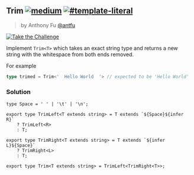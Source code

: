 ## Trim [![medium](https://camo.githubusercontent.com/5ce31e72531641f77d1326a930f048d15cdfab80dfb45b4d6f7b4176ea21bfc2/68747470733a2f2f696d672e736869656c64732e696f2f62616467652f2d6d656469756d2d643939303161)](https://camo.githubusercontent.com/5ce31e72531641f77d1326a930f048d15cdfab80dfb45b4d6f7b4176ea21bfc2/68747470733a2f2f696d672e736869656c64732e696f2f62616467652f2d6d656469756d2d643939303161) [![#template-literal](https://camo.githubusercontent.com/c3e98a49f45c424e1ae447d27f4d5873f210b9023df50f9fdc794eb6b9194b80/68747470733a2f2f696d672e736869656c64732e696f2f62616467652f2d25323374656d706c6174652d2d6c69746572616c2d393939)](https://camo.githubusercontent.com/c3e98a49f45c424e1ae447d27f4d5873f210b9023df50f9fdc794eb6b9194b80/68747470733a2f2f696d672e736869656c64732e696f2f62616467652f2d25323374656d706c6174652d2d6c69746572616c2d393939)

> by Anthony Fu [@antfu](https://github.com/antfu)

[![Take the Challenge](https://camo.githubusercontent.com/4fed78c46bb6102dcab12f301c6d2de5ecd5f7772181e2ba3c20d561040cb823/68747470733a2f2f696d672e736869656c64732e696f2f62616467652f2d54616b652532307468652532304368616c6c656e67652d3331373863363f6c6f676f3d74797065736372697074266c6f676f436f6c6f723d7768697465)](https://tsch.js.org/108/play) 

Implement `Trim<T>` which takes an exact string type and returns a new string with the whitespace from both ends removed.

For example

```ts
type trimed = Trim<'  Hello World  '> // expected to be 'Hello World'
```

### Solution

```
type Space = ' ' | '\t' | '\n';

export type TrimLeft<T extends string> = T extends `${Space}${infer R}`
    ? TrimLeft<R>
    : T;

export type TrimRight<T extends string> = T extends `${infer L}${Space}`
    ? TrimRight<L>
    : T;

export type Trim<T extends string> = TrimLeft<TrimRight<T>>;
```

